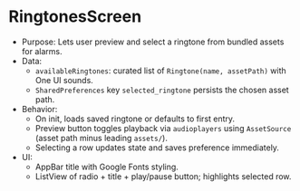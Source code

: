# RingtonesScreen

- Purpose: Lets user preview and select a ringtone from bundled assets for alarms.
- Data:
  - `availableRingtones`: curated list of `Ringtone(name, assetPath)` with One UI sounds.
  - `SharedPreferences` key `selected_ringtone` persists the chosen asset path.
- Behavior:
  - On init, loads saved ringtone or defaults to first entry.
  - Preview button toggles playback via `audioplayers` using `AssetSource` (asset path minus leading `assets/`).
  - Selecting a row updates state and saves preference immediately.
- UI:
  - AppBar title with Google Fonts styling.
  - ListView of radio + title + play/pause button; highlights selected row.
